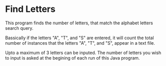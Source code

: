 # Find Letters

This program finds the number of letters, that match the alphabet letters search query.  

Bassically if the letters "A", "T", and "S" are entered, it will count the total number of instances that the letters "A", "T", and "S", appear in a text file.  

Upto a maximum of 3 letters can be inputed.  The number of letters you wish to input is asked at the begining of each run of this Java program.  
